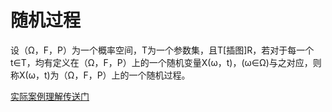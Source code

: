 # 随机过程


设（Ω，F，P）为一个概率空间，T为一个参数集，且T[插图]R，若对于每一个t∈T，均有定义在（Ω，F，P）上的一个随机变量X(ω，t)，(ω∈Ω)与之对应，则称X(ω，t)为（Ω，F，P）上的一个随机过程。

[实际案例理解传送门](https://zhuanlan.zhihu.com/p/39531969)